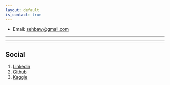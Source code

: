 ```yaml
---
layout: default
is_contact: true
---
```


* Email: [sehbaw@gmail.com](mailto:sehbaw@gmail.com)


---

---

## Social

1. [Linkedin](#)
2. [Github](#)
3. [Kaggle](#)
